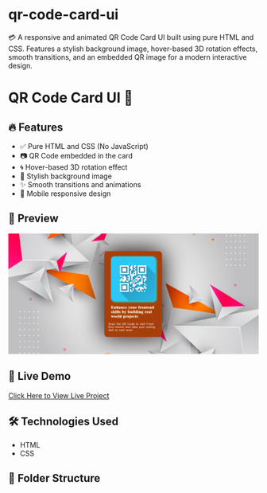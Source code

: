 # qr-code-card-ui
💳 A responsive and animated QR Code Card UI built using pure HTML and CSS. Features a stylish background image, hover-based 3D rotation effects, smooth transitions, and an embedded QR image for a modern interactive design.
# QR Code Card UI 🎨

## 🔥 Features

- ✅ Pure HTML and CSS (No JavaScript)
- 📷 QR Code embedded in the card
- 🌀 Hover-based 3D rotation effect
- 🌈 Stylish background image
- ✨ Smooth transitions and animations
- 📱 Mobile responsive design

## 📸 Preview

![Project Preview](preview.png) 

## 🚀 Live Demo

[Click Here to View Live Project](https://atul16dev.github.io/qr-code-card-ui/)

## 🛠️ Technologies Used

- HTML
- CSS

## 📁 Folder Structure


